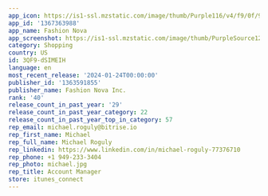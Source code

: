 ```yaml
---
app_icon: https://is1-ssl.mzstatic.com/image/thumb/Purple116/v4/f9/0f/9f/f90f9f6a-8d11-c59f-3f03-a40b01402aa3/AppIcon-0-0-1x_U007emarketing-0-7-0-85-220.png/1024x1024bb.png
app_id: '1367363988'
app_name: Fashion Nova
app_screenshot: https://is1-ssl.mzstatic.com/image/thumb/PurpleSource126/v4/51/aa/e8/51aae859-ea1c-0248-1a1d-a2ef09c1648f/d5e77f30-98c2-44bd-b616-a428fb67a6d7_1.png/1284x2778bb.png
category: Shopping
country: US
id: 3QF9-dSIMEIH
language: en
most_recent_release: '2024-01-24T00:00:00'
publisher_id: '1363591855'
publisher_name: Fashion Nova Inc.
rank: '40'
release_count_in_past_year: '29'
release_count_in_past_year_category: 22
release_count_in_past_year_top_in_category: 57
rep_email: michael.roguly@bitrise.io
rep_first_name: Michael
rep_full_name: Michael Roguly
rep_linkedin: https://www.linkedin.com/in/michael-roguly-77376710
rep_phone: +1 949-233-3404
rep_photo: michael.jpg
rep_title: Account Manager
store: itunes_connect
---
```

